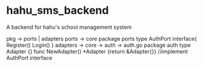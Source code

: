# hahu_sms_backend

A backend for hahu's school management system

pkg -> ports | adapters
ports -> core
package ports
type AuthPort interface{
Register()
Login()
}
adapters -> core -> auth -> auth.go
package auth
type Adapter {}
func NewAdapter() \*Adapter {return &Adapter{}}
//implement AuthPort interface
